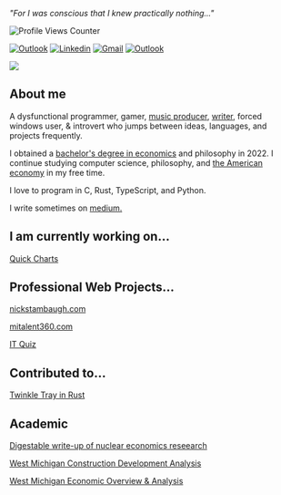 <I>"For I was conscious that I knew practically nothing..."</I>

<img src="https://komarev.com/ghpvc/?username=NicholasStambaugh&color=grey" alt="Profile Views Counter"><br>

[![Outlook](https://img.shields.io/badge/-Medium-100?style=flat&logo=Medium&logoColor=white)](https://medium.com/@nick-stambaugh)
[![Linkedin](https://img.shields.io/badge/-LinkedIn-blue?style=flat&logo=Linkedin&logoColor=white)](https://www.linkedin.com/in/nick-s-694241139/)
[![Gmail](https://img.shields.io/badge/-Gmail-c14438?style=flat&logo=Gmail&logoColor=white)](mailto:nastambaugh@gmail.com)
[![Outlook](https://img.shields.io/badge/-Outlook-0078D4?style=flat&logo=Microsoft-Outlook&logoColor=white)](mailto:nastambaugh@gmail.com)

![](https://github-readme-stats.vercel.app/api/top-langs/?username=NickStambaugh&layout=compact&theme=tokyonight&langs_count=11&hide_progress=false&hide=html,css,vue)

## About me
A dysfunctional programmer, gamer, <a href="https://soundcloud.com/nella007">music producer</a>, <a href="https://medium.com/@nick-stambaugh">writer</a>, forced windows user, & introvert who jumps between ideas, languages, and projects frequently.

I obtained a [bachelor's degree in economics](https://www.gvsu.edu/economics/) and philosophy in 2022. I continue studying computer science, philosophy, and <a href="https://en.wikipedia.org/wiki/Economy_of_the_United_States">the American economy</a> in my free time.

I love to program in C, Rust, TypeScript, and Python.

I write sometimes on <a href="https://medium.com/@nick-stambaugh">medium.</a>

## I am currently working on... 
[Quick Charts](https://github.com/nickstambaugh/quick-charts)

## Professional Web Projects...
<a href="https://www.nickstambaugh.com/">nickstambaugh.com</a>

<a href="https://www.mitalent360.com/">mitalent360.com</a>

[IT Quiz](https://react-it-quiz.vercel.app/)

## Contributed to...
[Twinkle Tray in Rust](https://github.com/sidit77/rusty-twinkle-tray)

## Academic
[Digestable write-up of nuclear economics reseearch](https://medium.com/@nick-stambaugh/solving-climate-change-one-step-at-a-time-the-nuclear-solution-74259a669f06)

[West Michigan Construction Development Analysis](https://rightplace.nyc3.cdn.digitaloceanspaces.com/production/uploads/downloads/public-resources/RPI-Development-Report-2023-FINAL-Web.pdf)

[West Michigan Economic Overview & Analysis](https://rightplace.nyc3.cdn.digitaloceanspaces.com/production/uploads/downloads/public-resources/State-of-the-Region-2022_FINAL.pdf)
